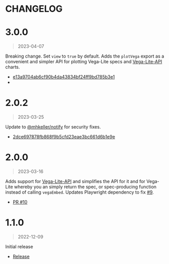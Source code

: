 CHANGELOG
===

# 3.0.0

> 2023-04-07

Breaking change. Set `view` to `true` by default. Adds the `plotVega` export as a convenient and simpler API for plotting Vega-Lite specs and [Vega-Lite-API](https://github.com/vega/vega-lite-api) charts.

* [e13a9704ab6cf90b4da43834bf24ff9bd785b3e1](https://github.com/mhkeller/plot/commit/e13a9704ab6cf90b4da43834bf24ff9bd785b3e1)
* 
# 2.0.2

> 2023-03-25

Update to [@mhkeller/notify](https://github.com/mhkeller/notify) for security fixes.

* [2dce697878fb868f9b5cfd23eae3bc661d6b1e9e](https://github.com/mhkeller/plot/commit/2dce697878fb868f9b5cfd23eae3bc661d6b1e9e)

# 2.0.0

> 2023-03-16

Adds support for [Vega-Lite-API](https://vega.github.io/vega-lite-api/) and simplifies the API for it and for Vega-Lite whereby you an simply return the spec, or spec-producing function instead of calling `vegaEmbed`. Updates Playwright dependency to fix [#9](https://github.com/mhkeller/plot/issues/9).

* [PR #10](https://github.com/mhkeller/plot/pull/10)

# 1.1.0

> 2022-12-09

Initial release

* [Release](https://github.com/mhkeller/plot/releases/tag/v1.1.0)

